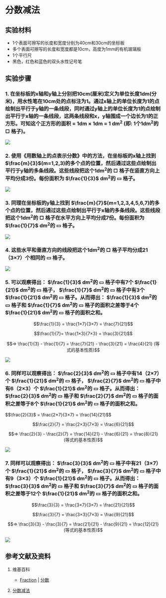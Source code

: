 # 分数减法

## 实验材料

- 1个表面可擦写的长度和宽度分别为40cm和30cm的坐标板
- 多个表面可擦写的长度和宽度都是10cm，高度为1mm的有机玻璃板
- 1个平行尺
- 黑色，红色和蓝色的双头水性记号笔

## 实验步骤

### 1. 在坐标板的x轴和y轴上分别把10cm(厘米)定义为单位长度1dm(分米)，用水性笔在10cm处的点标注为1。通过x轴上的单位长度为1的点绘制出平行于y轴的一条线段，同时通过y轴上的单位长度为1的点绘制出平行于x轴的一条线段，这两条线段和x，y轴围成一个边长为1的正方形。可知这个正方形的面积 = 1dm × 1dm = 1 dm<sup>2</sup> (即: 1个1dm<sup>2</sup>的 □ 格子)。
![](/images/数系/可比数和不可比数/分数减法/1a1.jpg)

### 2. 使用《用数轴上的点表示分数》中的方法，在坐标板的x轴上找到 $\frac{m}{3}$(m=1,2,3)的多个点的位置，然后通过这些点绘制出平行于y轴的多条线段。这些线段把这个1dm<sup>2</sup>的 □ 格子在竖直方向上平均分成3份。每份面积为  $\frac{1}{3}$ dm<sup>2</sup>的 ▭ 格子。
![](/images/数系/可比数和不可比数/分数减法/2a1.jpg)

### 3. 同理在坐标板的y轴上找到 $\frac{m}{7}$(m=1,2,3,4,5,6,7)的多个点的位置，然后通过这些点绘制出平行于x轴的多条线段。这些线段把这个1dm<sup>2</sup>的 □ 格子在水平方向上平均分成7份。每份面积为  $\frac{1}{7}$ dm<sup>2</sup>的 ▭ 格子。
![](/images/数系/可比数和不可比数/分数减法/3a1.jpg)

### 4. 这些水平和垂直方向的线段把这个1dm<sup>2</sup>的 □ 格子平均分成21（3×7）个相同的 ▭ 格子。
![](/images/数系/可比数和不可比数/分数减法/4a1.jpg)

### 5. 可以观察得出： $\frac{1}{3}$ dm<sup>2</sup>的 ▭ 格子中有7个  $\frac{1}{21}$ dm<sup>2</sup>的 ▭ 格子， $\frac{1}{7}$ dm<sup>2</sup>的 ▭ 格子中有3个  $\frac{1}{21}$ dm<sup>2</sup>的 ▭ 格子。从而得出： $\frac{1}{3}$ dm<sup>2</sup>的 ▭ 格子和 $\frac{1}{7}$ dm<sup>2</sup>的 ▭ 格子的面积之差等于4个 $\frac{1}{21}$ dm<sup>2</sup>的 ▭ 格子的面积之和。

$$\frac{1}{3} =  \frac{1×7}{3×7} =  \frac{7}{21}$$

$$\frac{1}{7}=  \frac{1×3}{7×3} =  \frac{3}{21}$$

$$=>  \frac{1}{3} -  \frac{1}{7} =  \frac{7}{21} -  \frac{3}{21} =  \frac{4}{21}  (等式的基本性质)$$

![](/images/数系/可比数和不可比数/分数减法/5a1.jpg)

### 6. 同样可以观察得出： $\frac{2}{3}$ dm<sup>2</sup>的 ▭ 格子中有14（2×7）个  $\frac{1}{21}$ dm<sup>2</sup>的 ▭ 格子， $\frac{2}{7}$ dm<sup>2</sup>的 ▭ 格子中有6（2×3）个  $\frac{1}{21}$ dm<sup>2</sup>的 ▭ 格子。从而得出： $\frac{2}{3}$ dm<sup>2</sup>的 ▭ 格子和 $\frac{2}{7}$ dm<sup>2</sup>的 ▭ 格子的面积之差等于8个 $\frac{1}{21}$ dm<sup>2</sup>的 ▭ 格子的面积之和。

$$\frac{2}{3}$ =  \frac{2×7}{3×7} =  \frac{14}{21}$$

$$\frac{2}{7} =  \frac{2×3}{7×3} =  \frac{6}{21}$$

$$=>  \frac{2}{3} -  \frac{2}{7} =  \frac{14}{21} -  \frac{6}{21} =  \frac{8}{21}  (等式的基本性质)$$

![](/images/数系/可比数和不可比数/分数减法/6a1.jpg)

### 7. 同样可以观察得出： $\frac{3}{3}$ dm<sup>2</sup>的 ▭ 格子中有21（3×7）个  $\frac{1}{21}$ dm<sup>2</sup>的 ▭ 格子， $\frac{3}{7}$ dm<sup>2</sup>的 ▭ 格子中有9（3×3）个  $\frac{1}{21}$ dm<sup>2</sup>的 ▭ 格子。从而得出： $\frac{3}{3}$ dm<sup>2</sup>的 ▭ 格子和 $\frac{3}{7}$ dm<sup>2</sup>的 ▭ 格子的面积之差等于12个 $\frac{1}{21}$ dm<sup>2</sup>的 ▭ 格子的面积之和。

$$\frac{3}{3} =  \frac{3×7}{3×7} = \frac{21}{21}$$

$$\frac{3}{7} =  \frac{3×3}{7×3} =  \frac{9}{21}$$

$$=>  \frac{3}{3} -  \frac{3}{7} =  \frac{21}{21} -  \frac{9}{21} =  \frac{12}{21} (等式的基本性质)$$

![](/images/数系/可比数和不可比数/分数减法/7a1.jpg)

## 参考文献及资料

1. 维基百科
	- [Fraction](https://en.wikipedia.org/wiki/Fraction) | [分数](https://zh.wikipedia.org/wiki/%E5%88%86%E6%95%B8) 

2. [分数减法](https://baike.baidu.com/item/%E5%88%86%E6%95%B0%E5%87%8F%E6%B3%95/22761463?fr=aladdin) 

